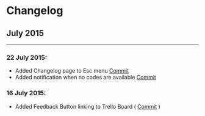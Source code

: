 # Changelog


## July 2015
- - -
### 22 July 2015:
  * Added Changelog page to Esc menu [Commit](https://github.com/Thr1ve/Dispense/commit/73c62802d915786293e7a1ac79246e1a1bcbbf0b)
  * Added notification when no codes are available [Commit](https://github.com/Thr1ve/Dispense/commit/9d81144ee8d78bd5890920b2db3f87d297e7bdc5)

### 16 July 2015:
  * Added Feedback Button linking to Trello Board  ( [Commit](https://github.com/Thr1ve/Dispense/commit/e8953217d192bf894ea4ab108668364e0a1ab74a) )

